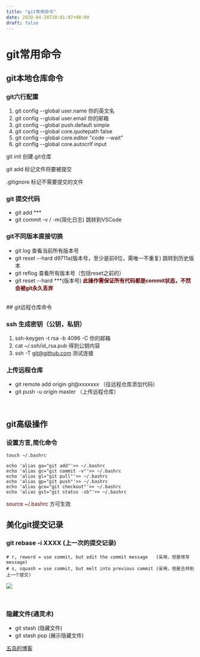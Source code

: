 ```yaml
---
title: "git常用命令"
date: 2020-04-28T20:01:07+08:00
draft: false
---
```


# git常用命令

## git本地仓库命令

### git六行配置
1. git config --global user.name 你的英文名
2. git config --global user.email 你的邮箱
3. git config --global push.default simple
4. git config --global core.quotepath false
5. git config --global core.editor "code --wait"
6. git config --global core.autocrlf input

git init	创建.git仓库

git add	标记文件将要被提交

.gitignore	标记不需要提交的文件

### git 提交代码
* git add ***
* git commit -v / -m(简化日志)	跳转到VSCode

### git不同版本直接切换
* git log	查看当前所有版本号
* git reset --hard d9711a(版本号，至少是前6位，需唯一不重复)	跳转到历史版本
* git reflog	查看所有版本号（包括reset之前的）
* git reset --hard ***(版本号) <font color="#660000"><b>此操作需保证所有代码都是commit状态，不然会被git永久丢弃</b></font>
<br>
## git远程仓库命令

### ssh 生成密钥（公钥，私钥）
1. ssh-keygen -t rsa -b 4096 -C 你的邮箱
2. cat ~/.ssh/id_rsa.pub  得到公钥内容
3. ssh -T git@github.com 测试连接

### 上传远程仓库
* git remote add origin git@xxxxxxx	（往远程仓库添加代码）
* git push -u origin master	（上传远程仓库）

<br>

## git高级操作
### 设置方言,简化命令
```shell
touch ~/.bashrc

echo 'alias ga="git add"'>> ~/.bashrc
echo 'alias gc="git commit -v"'>> ~/.bashrc
echo 'alias gl="git pull"'>> ~/.bashrc
echo 'alias gp="git push"'>> ~/.bashrc
echo 'alias gco="git checkout"'>> ~/.bashrc
echo 'alias gst="git status -sb"'>> ~/.bashrc
```
<font color="#660000">source ~/.bashrc</font>  方可生效

## 美化git提交记录

### git rebase -i XXXX	(上一次的提交记录)
```
# r, reword = use commit, but edit the commit message	(采用，但是改写message)
# s, squash = use commit, but melt into previous commit	(采用，但是合并到上一个提交)
```

![](/images/1.png)

<br>

### 隐藏文件(通灵术)
* git stash		(隐藏文件)
* git stash pop	(展示隐藏文件)


[五岛的博客](https://daimon0809.github.io/)

